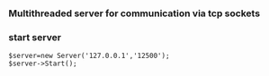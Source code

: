 ﻿### Multithreaded server for communication via tcp sockets
### start  server

```
$server=new Server('127.0.0.1','12500');
$server->Start();
```
